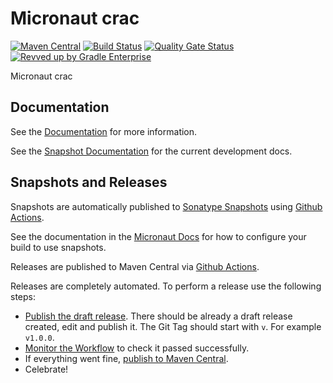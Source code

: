 <!-- Checklist: https://github.com/micronaut-projects/micronaut-core/wiki/New-Module-Checklist -->

# Micronaut crac

[![Maven Central](https://img.shields.io/maven-central/v/io.micronaut.crac/micronaut-project-template.svg?label=Maven%20Central)](https://search.maven.org/search?q=g:%22io.micronaut.project-template%22%20AND%20a:%22micronaut-project-template%22)
[![Build Status](https://github.com/micronaut-projects/micronaut-crac/workflows/Java%20CI/badge.svg)](https://github.com/micronaut-projects/micronaut-project-template/actions)
[![Quality Gate Status](https://sonarcloud.io/api/project_badges/measure?project=micronaut-projects_micronaut-template&metric=alert_status)](https://sonarcloud.io/summary/new_code?id=micronaut-projects_micronaut-template)
[![Revved up by Gradle Enterprise](https://img.shields.io/badge/Revved%20up%20by-Gradle%20Enterprise-06A0CE?logo=Gradle&labelColor=02303A)](https://ge.micronaut.io/scans)

Micronaut crac

## Documentation

See the [Documentation](https://micronaut-projects.github.io/micronaut-crac/latest/guide/) for more information.

See the [Snapshot Documentation](https://micronaut-projects.github.io/micronaut-crac/snapshot/guide/) for the current development docs.

<!-- ## Examples

Examples can be found in the [examples](https://github.com/micronaut-projects/micronaut-crac/tree/master/examples) directory. -->

## Snapshots and Releases

Snapshots are automatically published to [Sonatype Snapshots](https://s01.oss.sonatype.org/content/repositories/snapshots/io/micronaut/) using [Github Actions](https://github.com/micronaut-projects/micronaut-crac/actions).

See the documentation in the [Micronaut Docs](https://docs.micronaut.io/latest/guide/index.html#usingsnapshots) for how to configure your build to use snapshots.

Releases are published to Maven Central via [Github Actions](https://github.com/micronaut-projects/micronaut-crac/actions).

Releases are completely automated. To perform a release use the following steps:

* [Publish the draft release](https://github.com/micronaut-projects/micronaut-crac/releases). There should be already a draft release created, edit and publish it. The Git Tag should start with `v`. For example `v1.0.0`.
* [Monitor the Workflow](https://github.com/micronaut-projects/micronaut-crac/actions?query=workflow%3ARelease) to check it passed successfully.
* If everything went fine, [publish to Maven Central](https://github.com/micronaut-projects/micronaut-crac/actions?query=workflow%3A"Maven+Central+Sync").
* Celebrate!
